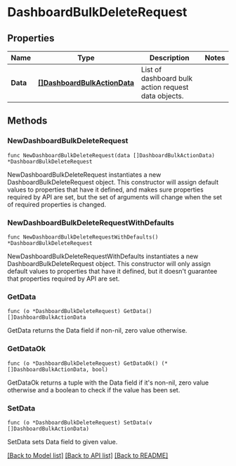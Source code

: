 # DashboardBulkDeleteRequest

## Properties

| Name     | Type                                                        | Description                                         | Notes |
| -------- | ----------------------------------------------------------- | --------------------------------------------------- | ----- |
| **Data** | [**[]DashboardBulkActionData**](DashboardBulkActionData.md) | List of dashboard bulk action request data objects. |

## Methods

### NewDashboardBulkDeleteRequest

`func NewDashboardBulkDeleteRequest(data []DashboardBulkActionData) *DashboardBulkDeleteRequest`

NewDashboardBulkDeleteRequest instantiates a new DashboardBulkDeleteRequest object.
This constructor will assign default values to properties that have it defined,
and makes sure properties required by API are set, but the set of arguments
will change when the set of required properties is changed.

### NewDashboardBulkDeleteRequestWithDefaults

`func NewDashboardBulkDeleteRequestWithDefaults() *DashboardBulkDeleteRequest`

NewDashboardBulkDeleteRequestWithDefaults instantiates a new DashboardBulkDeleteRequest object.
This constructor will only assign default values to properties that have it defined,
but it doesn't guarantee that properties required by API are set.

### GetData

`func (o *DashboardBulkDeleteRequest) GetData() []DashboardBulkActionData`

GetData returns the Data field if non-nil, zero value otherwise.

### GetDataOk

`func (o *DashboardBulkDeleteRequest) GetDataOk() (*[]DashboardBulkActionData, bool)`

GetDataOk returns a tuple with the Data field if it's non-nil, zero value otherwise
and a boolean to check if the value has been set.

### SetData

`func (o *DashboardBulkDeleteRequest) SetData(v []DashboardBulkActionData)`

SetData sets Data field to given value.

[[Back to Model list]](../README.md#documentation-for-models) [[Back to API list]](../README.md#documentation-for-api-endpoints) [[Back to README]](../README.md)
